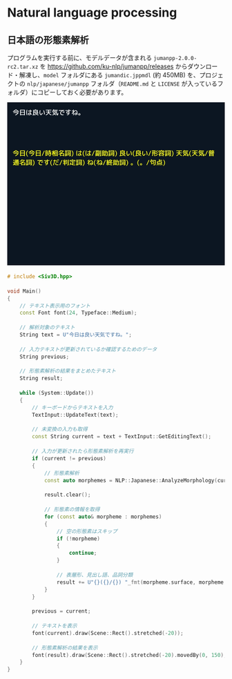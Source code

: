 
# Natural language processing

## 日本語の形態素解析
プログラムを実行する前に、モデルデータが含まれる `jumanpp-2.0.0-rc2.tar.xz` を https://github.com/ku-nlp/jumanpp/releases からダウンロード・解凍し、`model` フォルダにある `jumandic.jppmdl` (約 450MB) を、プロジェクトの `nlp/japanese/jumanpp` フォルダ（`README.md` と `LICENSE` が入っているフォルダ）にコピーしておく必要があります。


![](images/nlp-japanese.gif)
```C++
# include <Siv3D.hpp>

void Main()
{
	// テキスト表示用のフォント
	const Font font(24, Typeface::Medium);

	// 解析対象のテキスト
	String text = U"今日は良い天気ですね。";
	
	// 入力テキストが更新されているか確認するためのデータ
	String previous;

	// 形態素解析の結果をまとめたテキスト
	String result;

	while (System::Update())
	{
		// キーボードからテキストを入力
		TextInput::UpdateText(text);

		// 未変換の入力も取得
		const String current = text + TextInput::GetEditingText();

		// 入力が更新されたら形態素解析を再実行
		if (current != previous)
		{
			// 形態素解析
			const auto morphemes = NLP::Japanese::AnalyzeMorphology(current);

			result.clear();

			// 形態素の情報を取得
			for (const auto& morpheme : morphemes)
			{
				// 空の形態素はスキップ
				if (!morpheme)
				{
					continue;
				}

				// 表層形、見出し語、品詞分類
				result += U"{}({}/{}) "_fmt(morpheme.surface, morpheme.surfaceBase, morpheme.wordSubClassID ? morpheme.wordSubClass : morpheme.wordClass);
			}
		}

		previous = current;

		// テキストを表示
		font(current).draw(Scene::Rect().stretched(-20));

		// 形態素解析の結果を表示
		font(result).draw(Scene::Rect().stretched(-20).movedBy(0, 150), Palette::Yellow);
	}
}
```